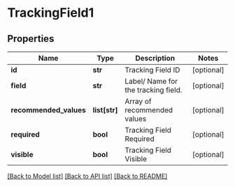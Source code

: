 # TrackingField1

## Properties
Name | Type | Description | Notes
------------ | ------------- | ------------- | -------------
**id** | **str** | Tracking Field ID | [optional] 
**field** | **str** | Label/ Name for the tracking field. | [optional] 
**recommended_values** | **list[str]** | Array of recommended values | [optional] 
**required** | **bool** | Tracking Field Required | [optional] 
**visible** | **bool** | Tracking Field Visible | [optional] 

[[Back to Model list]](../README.md#documentation-for-models) [[Back to API list]](../README.md#documentation-for-api-endpoints) [[Back to README]](../README.md)

